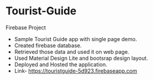 # Tourist-Guide
Firebase Project

* Sample Tourist Guide app with single page demo.
* Created firebase database.
* Retrieved those data and used it on web page.
* Used Material Design Lite and bootsrap design layout.
* Deployed and Hosted the application. 
* Link- https://touristguide-5d923.firebaseapp.com


